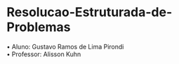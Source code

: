 # Resolucao-Estruturada-de-Problemas
  • Aluno: Gustavo Ramos de Lima Pirondi <br/>
  • Professor: Alisson Kuhn <br/>
